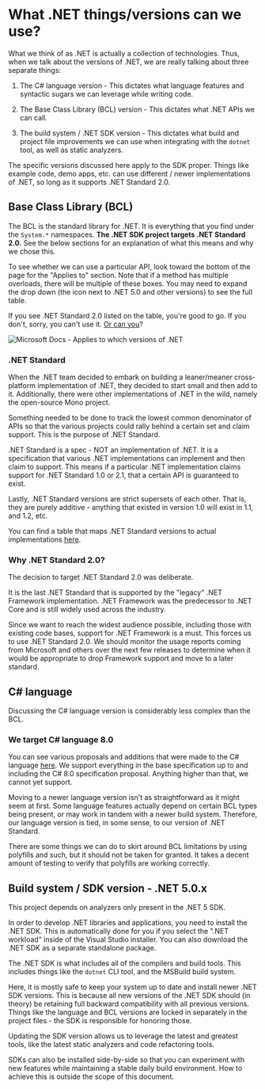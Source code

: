 <!-- Copyright 2025 Yubico AB

Licensed under the Apache License, Version 2.0 (the "License");
you may not use this file except in compliance with the License.
You may obtain a copy of the License at

    http://www.apache.org/licenses/LICENSE-2.0

Unless required by applicable law or agreed to in writing, software
distributed under the License is distributed on an "AS IS" BASIS,
WITHOUT WARRANTIES OR CONDITIONS OF ANY KIND, either express or implied.
See the License for the specific language governing permissions and
limitations under the License. -->

# What .NET things/versions can we use?

What we think of as .NET is actually a collection of technologies. Thus, when we talk about the versions of
.NET, we are really talking about three separate things:

1. The C# language version - This dictates what language features and syntactic sugars we can leverage while
   writing code.

2. The Base Class Library (BCL) version - This dictates what .NET APIs we can call.

3. The build system / .NET SDK version - This dictates what build and project file improvements we can use
   when integrating with the `dotnet` tool, as well as static analyzers.

The specific versions discussed here apply to the SDK proper. Things like example code, demo apps, etc. can
use different / newer implementations of .NET, so long as it supports .NET Standard 2.0.

## Base Class Library (BCL)

The BCL is the standard library for .NET. It is everything that you find under the `System.*` namespaces.
**The .NET SDK project targets .NET Standard 2.0.** See the below sections for an explanation of what this
means and why we chose this.

To see whether we can use a particular API, look toward the bottom of the page for the "Applies to" section.
Note that if a method has multiple overloads, there will be multiple of these boxes. You may need to expand
the drop down (the icon next to .NET 5.0 and other versions) to see the full table.

If you see .NET Standard 2.0 listed on the table, you're good to go. If you don't, sorry, you can't use it.
[Or can you](./polyfills.md)?

![Microsoft Docs - Applies to which versions of .NET](./images/msft-docs-applies-to-version.png)

### .NET Standard

When the .NET team decided to embark on building a leaner/meaner cross-platform implementation of .NET, they
decided to start small and then add to it. Additionally, there were other implementations of .NET in the wild,
namely the open-source Mono project.

Something needed to be done to track the lowest common denominator of APIs so that the various projects could
rally behind a certain set and claim support. This is the purpose of .NET Standard.

.NET Standard is a spec - NOT an implementation of .NET. It is a specification that various .NET implementations
can implement and then claim to support. This means if a particular .NET implementation claims support for
.NET Standard 1.0 or 2.1, that a certain API is guaranteed to exist.

Lastly, .NET Standard versions are strict supersets of each other. That is, they are purely additive - anything
that existed in version 1.0 will exist in 1.1, and 1.2, etc.

You can find a table that maps .NET Standard versions to actual implementations
[here](https://docs.microsoft.com/en-us/dotnet/standard/net-standard).

### Why .NET Standard 2.0?

The decision to target .NET Standard 2.0 was deliberate.

It is the last .NET Standard that is supported by the "legacy" .NET Framework implementation. .NET Framework was
the predecessor to .NET Core and is still widely used across the industry.

Since we want to reach the widest audience possible, including those with existing code bases, support for .NET
Framework is a must. This forces us to use .NET Standard 2.0. We should monitor the usage reports coming from
Microsoft and others over the next few releases to determine when it would be appropriate to drop Framework support
and move to a later standard.

## C# language

Discussing the C# language version is considerably less complex than the BCL.

### We target C# language 8.0

You can see various proposals and additions that were made to the C# language
[here](https://docs.microsoft.com/en-us/dotnet/csharp/language-reference/). We support everything in the base
specification up to and including the C# 8.0 specification proposal. Anything higher than that, we cannot yet
support.

Moving to a newer language version isn't as straightforward as it might seem at first. Some language features
actually depend on certain BCL types being present, or may work in tandem with a newer build system. Therefore,
our language version is tied, in some sense, to our version of .NET Standard.

There are some things we can do to skirt around BCL limitations by using polyfills and such, but it should not
be taken for granted. It takes a decent amount of testing to verify that polyfills are working correctly.

## Build system / SDK version - .NET 5.0.x

This project depends on analyzers only present in the .NET 5 SDK.

In order to develop .NET libraries and applications, you need to install the .NET SDK. This is automatically
done for you if you select the ".NET workload" inside of the Visual Studio installer. You can also download
the .NET SDK as a separate standalone package.

The .NET SDK is what includes all of the compilers and build tools. This includes things like the `dotnet`
CLI tool, and the MSBuild build system.

Here, it is mostly safe to keep your system up to date and install newer .NET SDK versions. This is because
all new versions of the .NET SDK should (in theory) be retaining full backward compatibility with all previous
versions. Things like the language and BCL versions are locked in separately in the project files - the SDK
is responsible for honoring those.

Updating the SDK version allows us to leverage the latest and greatest tools, like the latest static analyzers
and code refactoring tools.

SDKs can also be installed side-by-side so that you can experiment with new features while maintaining a stable
daily build environment. How to achieve this is outside the scope of this document.
